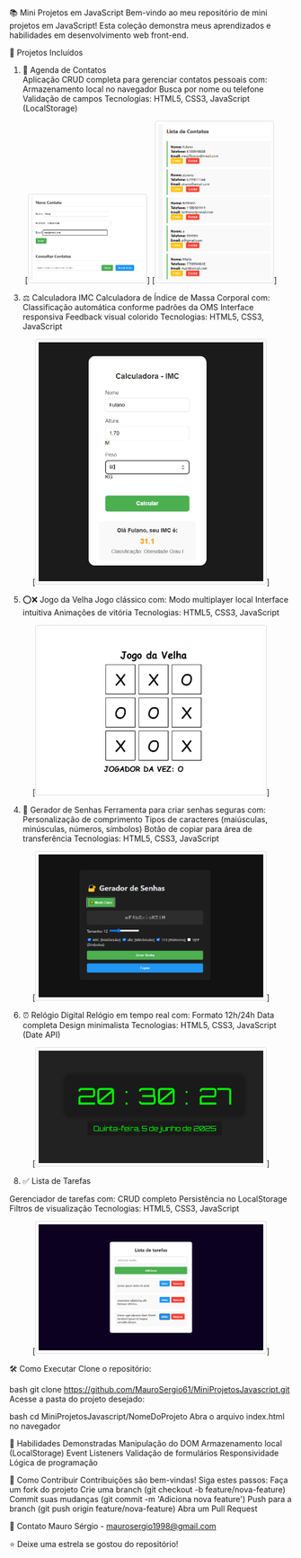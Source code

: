 📚 Mini Projetos em JavaScript
Bem-vindo ao meu repositório de mini projetos em JavaScript! Esta coleção demonstra meus aprendizados e habilidades em desenvolvimento web front-end.

🚀 Projetos Incluídos
1. 📅 Agenda de Contatos   
Aplicação CRUD completa para gerenciar contatos pessoais com:
Armazenamento local no navegador
Busca por nome ou telefone
Validação de campos
Tecnologias: HTML5, CSS3, JavaScript (LocalStorage)
<div align="center">
[<img src="AgendaDeContatos/agenda1.png" width="200" style="border: 1px solid #ddd; border-radius: 4px; padding: 5px;"/>]
[<img src="AgendaDeContatos/agenda2.png" width="200" style="border: 1px solid #ddd; border-radius: 4px; padding: 5px;"/>]
</div>


3. ⚖️ Calculadora IMC
Calculadora de Índice de Massa Corporal com:
Classificação automática conforme padrões da OMS
Interface responsiva
Feedback visual colorido
Tecnologias: HTML5, CSS3, JavaScript
<div align="center">
[<img src="CalculadoraIMC/calculadoraIMC.png" width="400" style="border: 1px solid #ddd; border-radius: 4px; padding: 5px;"/>]
</div>

5. ⭕❌ Jogo da Velha
Jogo clássico com:
Modo multiplayer local
Interface intuitiva
Animações de vitória
Tecnologias: HTML5, CSS3, JavaScript
<div align="center">
[<img src="JogoDaVelha/JogodaVelha.png" width="400" style="border: 1px solid #ddd; border-radius: 4px; padding: 5px;"/>]
</div>

4. 🔐 Gerador de Senhas
Ferramenta para criar senhas seguras com:
Personalização de comprimento
Tipos de caracteres (maiúsculas, minúsculas, números, símbolos)
Botão de copiar para área de transferência
Tecnologias: HTML5, CSS3, JavaScript
<div align="center">
[<img src="PasswordGenerator/PasswordGenerator.png" width="400" style="border: 1px solid #ddd; border-radius: 4px; padding: 5px;"/>]
</div>

6. ⏰ Relógio Digital
Relógio em tempo real com:
Formato 12h/24h
Data completa
Design minimalista
Tecnologias: HTML5, CSS3, JavaScript (Date API)
<div align="center">
[<img src="RelogioDigital/RelogioDigital.png" width="400" style="border: 1px solid #ddd; border-radius: 4px; padding: 5px;"/>]
</div>

8. ✅ Lista de Tarefas

Gerenciador de tarefas com:
CRUD completo
Persistência no LocalStorage
Filtros de visualização
Tecnologias: HTML5, CSS3, JavaScript
<div align="center">
[<img src="ToDoList/ListaTarefas.png" width="400" style="border: 1px solid #ddd; border-radius: 4px; padding: 5px;"/>]
</div>

🛠 Como Executar
Clone o repositório:

bash
git clone https://github.com/MauroSergio61/MiniProjetosJavascript.git
Acesse a pasta do projeto desejado:

bash
cd MiniProjetosJavascript/NomeDoProjeto
Abra o arquivo index.html no navegador

🌟 Habilidades Demonstradas
Manipulação do DOM
Armazenamento local (LocalStorage)
Event Listeners
Validação de formulários
Responsividade
Lógica de programação

🤝 Como Contribuir
Contribuições são bem-vindas! Siga estes passos:
Faça um fork do projeto
Crie uma branch (git checkout -b feature/nova-feature)
Commit suas mudanças (git commit -m 'Adiciona nova feature')
Push para a branch (git push origin feature/nova-feature)
Abra um Pull Request

📧 Contato
Mauro Sérgio - maurosergio1998@gmail.com

⭐️ Deixe uma estrela se gostou do repositório!

